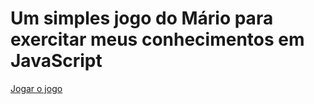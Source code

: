 # Um simples jogo do Mário para exercitar meus conhecimentos em JavaScript

[Jogar o jogo](https://rianvitor26.github.io/SimpleMarioGame/)

